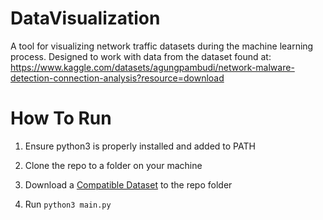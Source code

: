 # DataVisualization

A tool for visualizing network traffic datasets during the machine learning process.
Designed to work with data from the dataset found at:
https://www.kaggle.com/datasets/agungpambudi/network-malware-detection-connection-analysis?resource=download


# How To Run

1. Ensure python3 is properly installed and added to PATH

2. Clone the repo to a folder on your machine

3. Download a [Compatible Dataset](https://www.kaggle.com/datasets/agungpambudi/network-malware-detection-connection-analysis?resource=download) to the repo folder

4. Run `python3 main.py`


